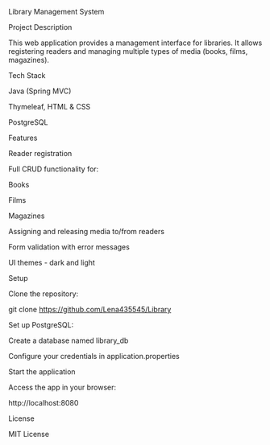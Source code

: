 Library Management System


Project Description

This web application provides a management interface for libraries. It allows registering readers and managing multiple types of media (books, films, magazines).


Tech Stack

Java (Spring MVC)

Thymeleaf, HTML & CSS

PostgreSQL


Features

Reader registration

Full CRUD functionality for:

Books

Films

Magazines

Assigning and releasing media to/from readers

Form validation with error messages

UI themes - dark and light


Setup

Clone the repository:

git clone https://github.com/Lena435545/Library

Set up PostgreSQL:

Create a database named library_db

Configure your credentials in application.properties

Start the application

Access the app in your browser:

http://localhost:8080


License

MIT License


